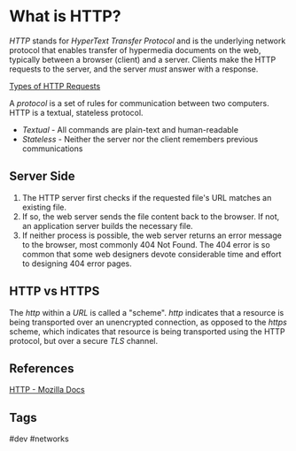# What is HTTP?

*HTTP* stands for *HyperText Transfer Protocol* and is the underlying network protocol that enables transfer of hypermedia documents on the web, typically between a browser (client) and a server. Clients make the HTTP requests to the server, and the server *must* answer with a response.  

[Types of HTTP Requests](../202212050324)

A *protocol* is a set of rules for communication between two computers. HTTP is a textual, stateless protocol.
* *Textual* - All commands are plain-text and human-readable  
* *Stateless* - Neither the server nor the client remembers previous communications  

## Server Side
1. The HTTP server first checks if the requested file's URL matches an existing file.  
2. If so, the web server sends the file content back to the browser. If not, an application server builds the necessary file.  
3. If neither process is possible, the web server returns an error message to the browser, most commonly 404 Not Found. The 404 error is so common that some web designers devote considerable time and effort to designing 404 error pages.  

## HTTP vs HTTPS
The *http* within a *URL* is called a "scheme". *http* indicates that a resource is being transported over an unencrypted connection, as opposed to the *https* scheme, which indicates that resource is being transported using the HTTP protocol, but over a secure *TLS* channel.  

## References
[HTTP - Mozilla Docs](https://developer.mozilla.org/en-US/docs/Glossary/HTTP)  

## Tags
#dev #networks
